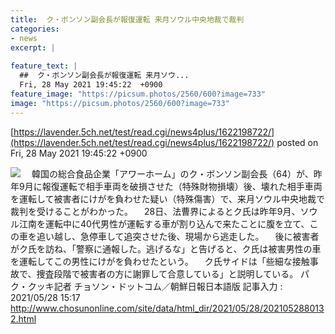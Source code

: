 ```yaml
---
title:  ク・ボンソン副会長が報復運転 来月ソウル中央地裁で裁判   
categories:
- news
excerpt: |
  
feature_text: |
  ##  ク・ボンソン副会長が報復運転 来月ソウ...
  Fri, 28 May 2021 19:45:22  +0900
feature_image: "https://picsum.photos/2560/600?image=733"
image: "https://picsum.photos/2560/600?image=733"
---
```


[https://lavender.5ch.net/test/read.cgi/news4plus/1622198722/](https://lavender.5ch.net/test/read.cgi/news4plus/1622198722/)
posted on Fri, 28 May 2021 19:45:22  +0900

<!--more-->

![](https://i.imgur.com/ryo5jLM.jpg) 　韓国の総合食品企業「アワーホーム」のク・ボンソン副会長（64）が、昨年9月に報復運転で相手車両を破損させた（特殊財物損壊）後、壊れた相手車両を運転して被害者にけがを負わせた疑い（特殊傷害）で、来月ソウル中央地裁で裁判を受けることがわかった。 　28日、法曹界によるとク氏は昨年9月、ソウル江南を運転中に40代男性が運転する車が割り込んで来たことに腹を立て、この車を追い越し、急停車して追突させた後、現場から逃走した。 　後に被害者がク氏を訪ね、「警察に通報した。逃げるな」と告げると、ク氏は被害男性の車を運転してこの男性にけがを負わせたという。 　ク氏サイドは「些細な接触事故で、捜査段階で被害者の方に謝罪して合意している」と説明している。 パク・クッキ記者 チョソン・ドットコム／朝鮮日報日本語版 記事入力 : 2021/05/28 15:17 http://www.chosunonline.com/site/data/html_dir/2021/05/28/2021052880132.html
